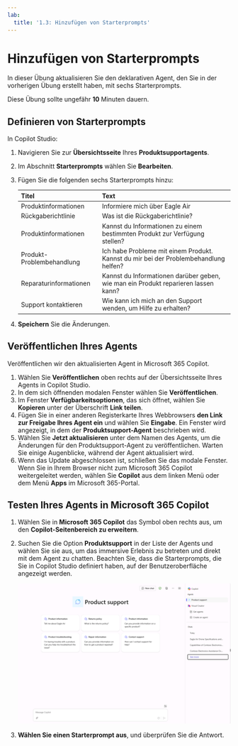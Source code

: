 ```yaml
---
lab:
  title: '1.3: Hinzufügen von Starterprompts'
---
```


# Hinzufügen von Starterprompts

In dieser Übung aktualisieren Sie den deklarativen Agent, den Sie in der vorherigen Übung erstellt haben, mit sechs Starterprompts.

Diese Übung sollte ungefähr **10** Minuten dauern.

## Definieren von Starterprompts

In Copilot Studio:

1. Navigieren Sie zur **Übersichtsseite** Ihres **Produktsupportagents**.
1. Im Abschnitt **Starterprompts** wählen Sie **Bearbeiten**.
1. Fügen Sie die folgenden sechs Starterprompts hinzu:

      | Titel                  | Text                                              |
      |------------------------|--------------------------------------------------|
      | Produktinformationen    | Informiere mich über Eagle Air                          |
      | Rückgaberichtlinie         | Was ist die Rückgaberichtlinie?                      |
      | Produktinformationen    | Kannst du Informationen zu einem bestimmten Produkt zur Verfügung stellen? |
      | Produkt-Problembehandlung| Ich habe Probleme mit einem Produkt. Kannst du mir bei der Problembehandlung helfen? |
      | Reparaturinformationen     | Kannst du Informationen darüber geben, wie man ein Produkt reparieren lassen kann? |
      | Support kontaktieren        | Wie kann ich mich an den Support wenden, um Hilfe zu erhalten?              |

1. **Speichern** Sie die Änderungen.

## Veröffentlichen Ihres Agents

Veröffentlichen wir den aktualisierten Agent in Microsoft 365 Copilot.

1. Wählen Sie **Veröffentlichen** oben rechts auf der Übersichtsseite Ihres Agents in Copilot Studio.
1. In dem sich öffnenden modalen Fenster wählen Sie **Veröffentlichen**.
1. Im Fenster **Verfügbarkeitsoptionen**, das sich öffnet, wählen Sie **Kopieren** unter der Überschrift **Link teilen**.
1. Fügen Sie in einer anderen Registerkarte Ihres Webbrowsers **den Link zur Freigabe Ihres Agent ein** und wählen Sie **Eingabe**. Ein Fenster wird angezeigt, in dem der **Produktsupport-Agent** beschrieben wird.
1. Wählen Sie **Jetzt aktualisieren** unter dem Namen des Agents, um die Änderungen für den Produktsupport-Agent zu veröffentlichen. Warten Sie einige Augenblicke, während der Agent aktualisiert wird.
1. Wenn das Update abgeschlossen ist, schließen Sie das modale Fenster. Wenn Sie in Ihrem Browser nicht zum Microsoft 365 Copilot weitergeleitet werden, wählen Sie **Copilot** aus dem linken Menü oder dem Menü **Apps** im Microsoft 365-Portal.

## Testen Ihres Agents in Microsoft 365 Copilot

1. Wählen Sie in **Microsoft 365 Copilot** das Symbol oben rechts aus, um den **Copilot-Seitenbereich zu erweitern**.
1. Suchen Sie die Option **Produktsupport** in der Liste der Agents und wählen Sie sie aus, um das immersive Erlebnis zu betreten und direkt mit dem Agent zu chatten. Beachten Sie, dass die Starterprompts, die Sie in Copilot Studio definiert haben, auf der Benutzeroberfläche angezeigt werden.

    ![Screenshot von Microsoft 365 Copilot in Microsoft Edge mit den Starterprompts des Produktsupport-Agents.](../Media/product-support-starter-prompts.png)
1. **Wählen Sie einen Starterprompt aus**, und überprüfen Sie die Antwort.
